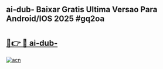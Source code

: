 ## ai-dub- Baixar Gratis Ultima Versao Para Android/IOS 2025 #gq2oa

# <h2><a href="https://ainizakaria.my?title=ai-dub-&ref=20M">🔗👉 🔴 ai-dub-</a></h2>

[![acn](https://github.com/user-attachments/assets/0f9c940e-d8b0-45ae-aac7-cd30a18b3e1c)](https://ainizakaria.my?title=ai-dub-&ref=20M)

